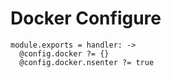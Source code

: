 
# Docker Configure

    module.exports = handler: ->
      @config.docker ?= {}
      @config.docker.nsenter ?= true
